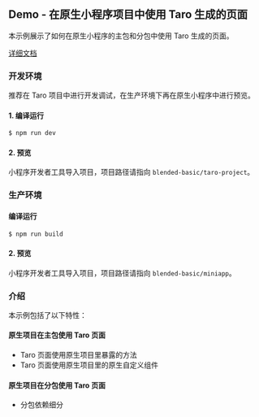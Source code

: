 ## Demo - 在原生小程序项目中使用 Taro 生成的页面

本示例展示了如何在原生小程序的主包和分包中使用 Taro 生成的页面。

[详细文档](https://docs.taro.zone/docs/taro-in-miniapp)

### 开发环境

推荐在 Taro 项目中进行开发调试，在生产环境下再在原生小程序中进行预览。

#### 1. 编译运行

```bash
$ npm run dev
```

#### 2. 预览

小程序开发者工具导入项目，项目路径请指向 `blended-basic/taro-project`。

### 生产环境

#### 编译运行

```bash
$ npm run build
```

#### 2. 预览

小程序开发者工具导入项目，项目路径请指向 `blended-basic/miniapp`。

### 介绍

本示例包括了以下特性：

#### 原生项目在主包使用 Taro 页面

- Taro 页面使用原生项目里暴露的方法
- Taro 页面使用原生项目里的原生自定义组件

#### 原生项目在分包使用 Taro 页面

- 分包依赖细分
